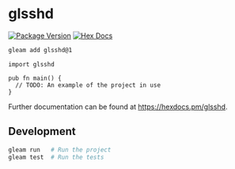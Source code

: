 # glsshd

[![Package Version](https://img.shields.io/hexpm/v/glsshd)](https://hex.pm/packages/glsshd)
[![Hex Docs](https://img.shields.io/badge/hex-docs-ffaff3)](https://hexdocs.pm/glsshd/)

```sh
gleam add glsshd@1
```
```gleam
import glsshd

pub fn main() {
  // TODO: An example of the project in use
}
```

Further documentation can be found at <https://hexdocs.pm/glsshd>.

## Development

```sh
gleam run   # Run the project
gleam test  # Run the tests
```
